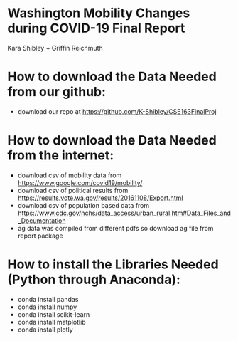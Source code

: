 # Washington Mobility Changes during COVID-19 Final Report
Kara Shibley + Griffin Reichmuth 

# How to download the Data Needed from our github:
- download our repo at https://github.com/K-Shibley/CSE163FinalProj

# How to download the Data Needed from the internet:
- download csv of mobility data from
    https://www.google.com/covid19/mobility/
- download csv of political results from
    https://results.vote.wa.gov/results/20161108/Export.html
- download csv of population based data from  
    https://www.cdc.gov/nchs/data_access/urban_rural.htm#Data_Files_and_Documentation
- ag data was compiled from different pdfs so download ag file from report package

# How to install the Libraries Needed (Python through Anaconda): 
  - conda install pandas
  - conda install numpy
  - conda install scikit-learn
  - conda install matplotlib
  - conda install plotly

